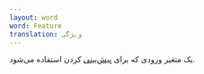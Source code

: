```yaml
---
layout: word
word: Feature
translation: ویژگی
---
```


یک متغیر ورودی که برای [پیش‌بینی](/P/prediction) کردن استفاده می‌شود.
